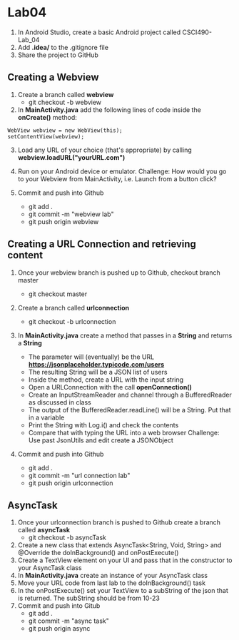 # Lab04
1. In Android Studio, create a basic Android project called CSCI490-Lab_04
2. Add **.idea/** to the .gitignore file
3. Share the project to GitHub

## Creating a Webview
1. Create a branch called **webview**
    * git checkout -b webview
2. In **MainActivity.java** add the following lines of code inside the **onCreate()** method:
```
WebView webview = new WebView(this);
setContentView(webview);
```
3. Load any URL of your choice (that's appropriate) by calling **webview.loadURL("yourURL.com")**
4. Run on your Android device or emulator.
Challenge: How would you go to your Webview from MainActivity, i.e. Launch from a button click?

5. Commit and push into Github
    * git add .
    * git commit -m "webview lab"
    * git push origin webview


## Creating a URL Connection and retrieving content
1. Once your webview branch is pushed up to Github, checkout branch master
    * git checkout master
2. Create a branch called **urlconnection**
    * git checkout -b urlconnection
3. In **MainActivity.java** create a method that passes in a **String** and returns a **String**
    * The parameter will (eventually) be the URL **https://jsonplaceholder.typicode.com/users**
    * The resulting String will be a JSON list of users
    * Inside the method, create a URL with the input string
    * Open a URLConnection with the call **openConnection()**
    * Create an InputStreamReader and channel through a BufferedReader as discussed in class
    * The output of the BufferedReader.readLine() will be a String. Put that in a variable
    * Print the String with Log.i() and check the contents
    * Compare that with typing the URL into a web browser
Challenge: Use past JsonUtils and edit create a JSONObject

4. Commit and push into Github
    * git add .
    * git commit -m "url connection lab"
    * git push origin urlconnection
    
   
## AsyncTask
1. Once your urlconnection branch is pushed to Github create a branch called **asyncTask**
    * git checkout -b asyncTask
2. Create a new class that extends AsyncTask<String, Void, String> and @Override the doInBackground() and onPostExecute()
3. Create a TextView element on your UI and pass that in the constructor to your AsyncTask class
4. In **MainActivity.java** create an instance of your AsyncTask class
5. Move your URL code from last lab to the doInBackground() task
6. In the onPostExecute() set your TextView to a subString of the json that is returned. The subString should be from 10-23
7. Commit and push into Gitub
    * git add .
    * git commit -m "async task"
    * git push origin async
